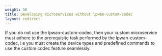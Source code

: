 ```yaml
---
weight: 50
title: Developing microservices without lpwan-custom-codec
layout: redirect
---
```


If you do not use the lpwan-custom-codec, then your custom microservice must adhere to the prerequisite task performed by the lpwan-custom-codec, i.e you must create the device types and predefined commands to use the custom codec feature seamlessly. 
